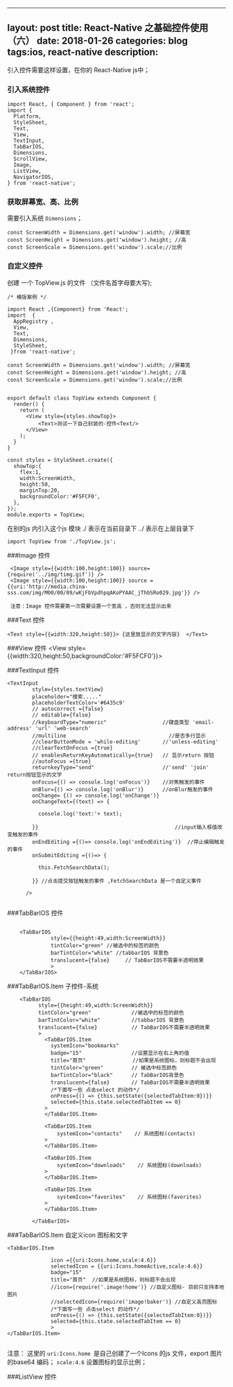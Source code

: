 
---
layout: post
title: React-Native 之基础控件使用 （六）
date: 2018-01-26
categories: blog
tags:ios, react-native
description: 
---


引入控件需要这样设置，在你的 React-Native js中；


### 引入系统控件
```
import React, { Component } from 'react';
import {
  Platform,
  StyleSheet,
  Text,
  View,
  TextInput,
  TabBarIOS,
  Dimensions,
  ScrollView,
  Image,
  ListView,
  NavigatorIOS,
} from 'react-native';

```

### 获取屏幕宽、高、比例

需要引入系统 `Dimensions`；
 
```
const ScreenWidth = Dimensions.get('window').width; //屏幕宽
const ScreenHeight = Dimensions.get('window').height; //高
const ScreenScale = Dimensions.get('window').scale;//比例
```

### 自定义控件

创建 一个 TopView.js 的文件 （文件名首字母要大写);

```
/* 模版案例 */
	
import React ,{Component} from 'React';
import  {
  AppRegistry ,
  View,
  Text,
  Dimensions,
  StyleSheet,
 }from 'react-native';
	
const ScreenWidth = Dimensions.get('window').width; //屏幕宽
const ScreenHeight = Dimensions.get('window').height; //高
const ScreenScale = Dimensions.get('window').scale;//比例
	
	
export default class TopView extends Component {
  render() {
    return (
      <View style={styles.showTop}>
          <Text>测试一下自己封装的-控件<Text/>
      </View>
    );
  }
}
	
const styles = StyleSheet.create({
  showTop:{
    flex:1,
    width:ScreenWidth,
    height:50,
    marginTop:20,
    backgroundColor:'#F5FCF0',
  },
});
module.exports = TopView;  

```

在别的js 内引入这个js 模块
./ 表示在当前目录下
../ 表示在上层目录下
	
	import TopView from './TopView.js';


###Image 控件

	 <Image style={{width:100,height:100}} source={require('../img/timg.gif')} />
	 <Image style={{width:100,height:100}} source ={{uri:'http://media.china-sss.com/img/M00/00/09/wKjFbVpdhpqAKoPYAAC_jThbSRo029.jpg'}} />
	 
	 注意：Image 控件需要第一次需要设置一个宽高 ，否则无法显示出来
 
###Text 控件
 
	<Text style={{width:320,height:50}}> {这里放显示的文字内容}  </Text>
	

###View 控件
	<View style={{width:320,height:50,backgroundColor:'#F5FCF0'}}>	
	
###TextInput 控件	
```
<TextInput
        style={styles.textView}
        placeholder="搜索....."
        placeholderTextColor='#6435c9'
        // autocorrect ={false}
        // editable={false}
        //keyboardType="numeric"                  //键盘类型 'email-address' 'url' 'web-search'
        //multiline  			                    //是否多行显示
        //clearButtonMode = 'while-editing'       //'unless-editing'
        //clearTextOnFocus ={true}
        // enablesReturnKeyAutomatically={true}   // 显示return 按钮
        //autoFocus ={true}
        returnkeyType="send"                      //'send' 'join' return按钮显示的文字
        onFocus={() => console.log('onFocus')}    //对焦触发的事件
        onBlur={() => console.log('onBlur')}      //onBlur触发的事件  
        onChange= {() => console.log('onChange')}
        onChangeText={(text) => {
                   
          console.log('text:'+ text);
   
        }}									          //input输入框值改变触发的事件
        onEndEditing ={()=> console.log('onEndEditing')}  //停止编辑触发的事件
        onSubmitEditing ={()=> {
        
          this.FetchSearchData();
          
        }} //点击提交按钮触发的事件 ,FetchSearchData 是一个自定义事件

      />	
      
```



###TabBarIOS 控件

```

	<TabBarIOS
		      style={{height:49,width:ScreenWidth}}
		      tintColor="green" //被选中的标签的颜色
		      barTintColor="white" //tabbarIOS 背景色
		      translucent={false}     // TabBarIOS不需要半透明效果
		      >
	</TabBarIOS>     

```
###TabBarIOS.Item 子控件-系统

```
	<TabBarIOS
          style={{height:49,width:ScreenWidth}}
          tintColor="green" 			//被选中的标签的颜色
          barTintColor="white" 			//tabbarIOS 背景色
          translucent={false}    		// TabBarIOS不需要半透明效果
          >
            <TabBarIOS.Item
              systemIcon="bookmarks"
              badge="15"    			//设置显示在右上角的值
              title="首页"   			   //如果是系统图标，则标题不会出现
              tintColor="green"   		// 被选中标签颜色
              barTintColor="black"      // TabBarIOS背景色
              translucent={false}       // TabBarIOS不需要半透明效果
              /*下面写一些 点击select 的动作*/
              onPress={() => {this.setState({selectedTabItem:0})}}
              selected={this.state.selectedTabItem == 0}
            >
            </TabBarIOS.Item>
            
            <TabBarIOS.Item
                systemIcon="contacts"    // 系统图标(contacts)
            >
            </TabBarIOS.Item>
            
            <TabBarIOS.Item
                systemIcon="downloads"    // 系统图标(downloads)
            >
            </TabBarIOS.Item>
            
            <TabBarIOS.Item
                systemIcon="favorites"    // 系统图标(favorites)
            >
            </TabBarIOS.Item>
            
        </TabBarIOS>     

```    


###TabBarIOS.Item 自定义icon 图标和文字


```
<TabBarIOS.Item
              
              icon ={{uri:Icons.home,scale:4.6}}
              selectedIcon = {{uri:Icons.homeActive,scale:4.6}}
              badge="15"
              title="首页"  //如果是系统图标，则标题不会出现
              //icon={require('.image!home')} //自定义图标- 目前只支持本地图片
              //selectedIcon={require('image!baker')} //自定义高亮图标
              /*下面写一些 点击select 的动作*/
              onPress={() => {this.setState({selectedTabItem:0})}}
              selected={this.state.selectedTabItem == 0}
              >
</TabBarIOS.Item>


```

注意： 
这里的 `uri:Icons.home `是自己创建了一个Icons 的js 文件，export 图片的base64 编码；
`scale:4.6` 设置图标的显示比例；



###ListView 控件

```




```
